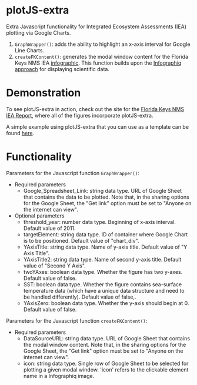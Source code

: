 # plotJS-extra
Extra Javascript functionality for Integrated Ecosystem Assessments (IEA) plotting via Google Charts.
1. `GraphWrapper()`: adds the ability to highlight an x-axis interval for Google Line Charts.
2. `createFKContent()`:  generates the modal window content for the Florida Keys NMS IEA [infographic](https://noaa-iea.github.io/fk-esr-info/infographic.html). This function builds upon the [Infographiq approach](https://marinebon.org/infographiq/) for displaying scientific data.

# Demonstration
To see plotJS-extra in action, check out the site for the [Florida Keys NMS IEA Report](https://noaa-iea.github.io/fk-esr-info/home.html), where all of the figures incorporate plotJS-extra.

A simple example using plotJS-extra that you can use as a template can be found [here](https://marinebon.org/infographiqJS/infographiq_example/modals/modal_google_charts2.html). 
# Functionality 
Parameters for the Javascript function `GraphWrapper()`:
- Required parameters
  - Google_Spreadsheet_Link: string data type. URL of Google Sheet that contains the data to be plotted. Note that, in the sharing options for the Google Sheet, the "Get link" option must be set to "Anyone on the internet can view".
- Optional parameters
  - threshold_year: number data type. Beginning of x-axis interval. Default value of 2011. 
  - targetElement: string data type. ID of container where Google Chart is to be positioned. Default value of "chart_div".
  - YAxisTitle: string data type. Name of y-axis title. Default value of "Y Axis Title".
  - YAxisTitle2: string data type. Name of second y-axis title. Default value of "Second Y Axis".
  - twoYAxes: boolean data type. Whether the figure has two y-axes. Default value of false. 
  - SST: boolean data type. Whether the figure contains sea-surface temperature data (which have a unique data structure and need to be handled differently). Default value of false,. 
  - YAxisZero: boolean data type. Whether the y-axis should begin at 0. Default value of false.

Parameters for the Javascript function `createFKContent()`:
- Required parameters
  - DataSourceURL: string data type. URL of Google Sheet that contains the modal window content. Note that, in the sharing options for the Google Sheet, the "Get link" option must be set to "Anyone on the internet can view".
  - icon: string data type. Single row of Google Sheet to be selected for plotting a given modal window. 'icon' refers to the clickable element name in a Infographiq image.
